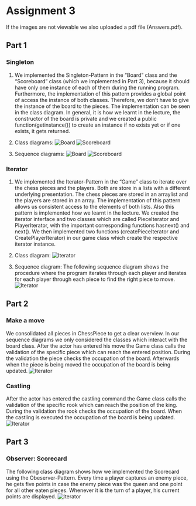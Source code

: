 
# Assignment 3
If the images are not viewable we also uploaded a pdf file (Answers.pdf).
## Part 1
### Singleton

1. We implemented the Singleton-Pattern in the “Board” class and the “Scoreboard” class (which we implemented in Part 3), 
because it should have only one instance of each of them during the running program. 
Furthermore, the implementation of this pattern provides a global point of access the instance of both classes. 
Therefore, we don’t have to give the instance of the board to the pieces. The implementation can be seen in the class diagram. In general, it is how we learnt in the lecture, the constructor of the board is private and we created a public function(getinstance()) to create an instance if no exists yet or if one exists, it gets returned.

2. Class diagrams:
![Board](./img/singleton_classdiagram_board.JPG)
![Scoreboard](./img/singleton_classdiagram_scoreboard.JPG)

3. Sequence diagrams:
![Board](./img/singleton_sequencediagram_board.JPG)
![Scoreboard](./img/singleton_sequencediagram_scoreboard.JPG)

### Iterator

1. We implemented the Iterator-Pattern in the “Game” class to iterate over the chess pieces and the players.
Both are store in a lists with a different underlying presentation. The chess pieces are stored in an arraylist and the players are stored in an array.
The implementation of this pattern allows us consistent access to the elements of both lists.
Also this pattern is implemented how we learnt in the lecture. We created the iterator interface and two classes which are called PieceIterator and PlayerIterator, with the important corresponding functions hasnext() and next(). We then implemented two functions (createPieceIterator and CreatePlayerIterator) in our game class which create the respective iterator instance.

2. Class diagram:
![Iterator](./img/iterator_classdiagram.JPG)

3. Sequence diagram:
The following sequence diagram shows the procedure where the program iterates through each player and iterates for each player through each piece to find the right piece to move.
![Iterator](./img/iterator_sequencediagram.JPG)

## Part 2
### Make a move
We consolidated all pieces in ChessPiece to get a clear overview. In our sequence diagrams we only considered the classes which interact with the board class.
After the actor has entered his move the Game class calls the validation of the specific piece which can reach the entered position. During the validation the piece checks the occupation of the board. Afterwards when the piece is being moved the occupation of the board is being updated.
![Iterator](./img/sequencediagram_makeamove.JPG)

### Castling
After the actor has entered the castling command the Game class calls the validation of the specific rook which can reach the position of the king. During the validation the rook checks the occupation of the board. When the castling is executed the occupation of the board is being updated.
![Iterator](./img/sequencediagram_castling.JPG)

## Part 3
### Observer: Scorecard
The following class diagram shows how we implemented the Scorecard using the Obeserver-Pattern. Every time a player captures an enemy piece, he gets five points in case the enemy piece was the queen and one point for all other eaten pieces. Whenever it is the turn of a player, his current points are displayed.
![Iterator](./img/observer_classdiagram_scoreboard.JPG)








